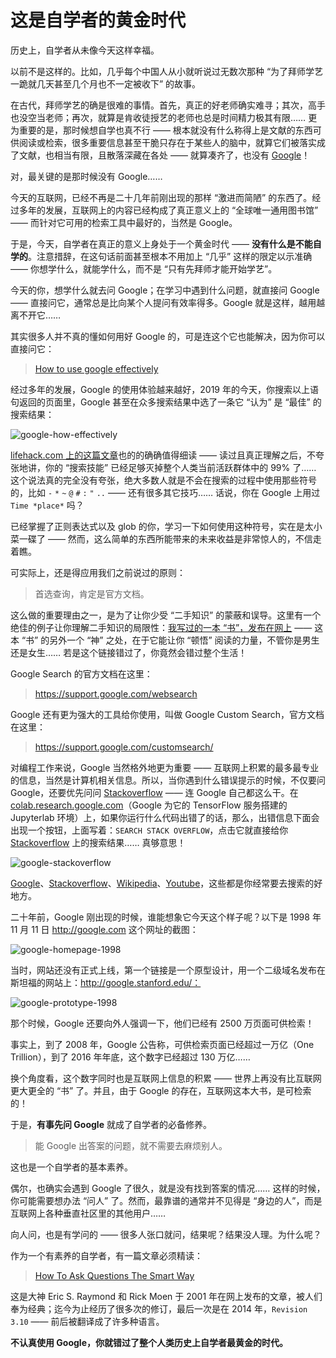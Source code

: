 
# 这是自学者的黄金时代

历史上，自学者从未像今天这样幸福。

以前不是这样的。比如，几乎每个中国人从小就听说过无数次那种 “为了拜师学艺一跪就几天甚至几个月也不一定被收下” 的故事。

在古代，拜师学艺的确是很难的事情。首先，真正的好老师确实难寻；其次，高手也没空当老师；再次，就算是肯收徒授艺的老师也总是时间精力极其有限…… 更为重要的是，那时候想自学也真不行 —— 根本就没有什么称得上是文献的东西可供阅读或检索，很多重要信息甚至干脆只存在于某些人的脑中，就算它们被落实成了文献，也相当有限，且散落深藏在各处 —— 就算凑齐了，也没有 [Google](https://www.google.com/ncr)！

对，最关键的是那时候没有 Google……

今天的互联网，已经不再是二十几年前刚出现的那样 “激进而简陋” 的东西了。经过多年的发展，互联网上的内容已经构成了真正意义上的 “全球唯一通用图书馆” —— 而针对它可用的检索工具中最好的，当然是 Google。

于是，今天，自学者在真正的意义上身处于一个黄金时代 —— **没有什么是不能自学的**。注意措辞，在这句话前面甚至根本不用加上 “几乎” 这样的限定以示准确 —— 你想学什么，就能学什么，而不是 “只有先拜师才能开始学艺”。

今天的你，想学什么就去问 Google；在学习中遇到什么问题，就直接问 Google —— 直接问它，通常总是比向某个人提问有效率得多。Google 就是这样，越用越离不开它……

其实很多人并不真的懂如何用好 Google 的，可是连这个它也能解决，因为你可以直接问它：

> [How to use google effectively](https://www.google.com/search?q=How+to+use+google+effectively)

经过多年的发展，Google 的使用体验越来越好，2019 年的今天，你搜索以上语句返回的页面里，Google 甚至在众多搜索结果中选了一条它 “认为” 是 “最佳” 的搜索结果：

![google-how-effectively](images/google-how-effectively.png?raw=true)

[lifehack.com 上的这篇文章](https://www.lifehack.org/articles/technology/20-tips-use-google-search-efficiently.html)也的的确确值得细读 —— 读过且真正理解之后，不夸张地讲，你的 “搜索技能” 已经足够灭掉整个人类当前活跃群体中的 99% 了…… 这个说法真的完全没有夸张，绝大多数人就是不会在搜索的过程中使用那些符号的，比如 `-` `*` `~` `@` `#` `:` `"` `..` —— 还有很多其它技巧…… 话说，你在 Google 上用过 `Time *place*` 吗？

已经掌握了正则表达式以及 glob 的你，学习一下如何使用这种符号，实在是太小菜一碟了 —— 然而，这么简单的东西所能带来的未来收益是非常惊人的，不信走着瞧。

可实际上，还是得应用我们之前说过的原则：

> 首选查询，肯定是官方文档。

这么做的重要理由之一，是为了让你少受 “二手知识” 的蒙蔽和误导。这里有一个绝佳的例子让你理解二手知识的局限性：[我写过的一本 “书”，发布在网上](https://github.com/xiaolai/ji) —— 这本 “书” 的另外一个 “神” 之处，在于它能让你 “顿悟” 阅读的力量，不管你是男生还是女生…… 若是这个链接错过了，你竟然会错过整个生活！

Google Search 的官方文档在这里：

> https://support.google.com/websearch

Google 还有更为强大的工具给你使用，叫做 Google Custom Search，官方文档在这里：

> https://support.google.com/customsearch/

对编程工作来说，Google 当然格外地更为重要 —— 互联网上积累的最多最专业的信息，当然是计算机相关信息。所以，当你遇到什么错误提示的时候，不仅要问 Google，还要优先问问 [Stackoverflow](https://stackoverflow.com) —— 连 Google 自己都这么干。在 [colab.research.google.com](https://colab.research.google.com)（Google 为它的 TensorFlow 服务搭建的 Jupyterlab 环境）上，如果你运行什么代码出错了的话，那么，出错信息下面会出现一个按钮，上面写着：`SEARCH STACK OVERFLOW`，点击它就直接给你 [Stackoverflow](https://stackoverflow.com) 上的搜索结果…… 真够意思！

![google-stackoverflow](images/google-stackoverflow.png?raw=true)

[Google](https://google.com)、[Stackoverflow](https://stackoverflow.com)、[Wikipedia](https://en.wikipedia.org)、[Youtube](https://youtube.com)，这些都是你经常要去搜索的好地方。

二十年前，Google 刚出现的时候，谁能想象它今天这个样子呢？以下是 1998 年 11 月 11 日 http://google.com 这个网址的截图：

![google-homepage-1998](images/google-homepage-1998.png?raw=true)

当时，网站还没有正式上线，第一个链接是一个原型设计，用一个二级域名发布在斯坦福的网站上：http://google.stanford.edu/：

![google-prototype-1998](images/google-prototype-1998.png?raw=true)

那个时候，Google 还要向外人强调一下，他们已经有 2500 万页面可供检索！

事实上，到了 2008 年，Google 公告称，可供检索页面已经超过一万亿（One Trillion），到了 2016 年年底，这个数字已经超过 130 万亿……

换个角度看，这个数字同时也是互联网上信息的积累 —— 世界上再没有比互联网更大更全的 “书” 了。并且，由于 Google 的存在，互联网这本大书，是可检索的！

于是，**有事先问 Google** 就成了自学者的必备修养。

> 能 Google 出答案的问题，就不需要去麻烦别人。

这也是一个自学者的基本素养。

偶尔，也确实会遇到 Google 了很久，就是没有找到答案的情况…… 这样的时候，你可能需要想办法 “问人” 了。然而，最靠谱的通常并不见得是 “身边的人”，而是互联网上各种垂直社区里的其他用户……

向人问，也是有学问的 —— 很多人张口就问，结果呢？结果没人理。为什么呢？

作为一个有素养的自学者，有一篇文章必须精读：

> [How To Ask Questions The Smart Way](https://github.com/selfteaching/How-To-Ask-Questions-The-Smart-Way)

这是大神 Eric S. Raymond 和 Rick Moen 于 2001 年在网上发布的文章，被人们奉为经典；迄今为止经历了很多次的修订，最后一次是在 2014 年，`Revision 3.10` —— 前后被翻译成了许多种语言。

**不认真使用 Google，你就错过了整个人类历史上自学者最黄金的时代。**
